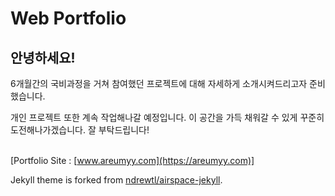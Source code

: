 # Web Portfolio  

## 안녕하세요!
6개월간의 국비과정을 거쳐 참여했던 프로젝트에 대해 자세하게 소개시켜드리고자 준비했습니다.

개인 프로젝트 또한 계속 작업해나갈 예정입니다. 이 공간을 가득 채워갈 수 있게 꾸준히 도전해나가겠습니다. 잘 부탁드립니다!  
<br>


[Portfolio Site : [www.areumyy.com](https://areumyy.com)]  

Jekyll theme is forked from [ndrewtl/airspace-jekyll](https://github.com/ndrewtl/airspace-jekyll).